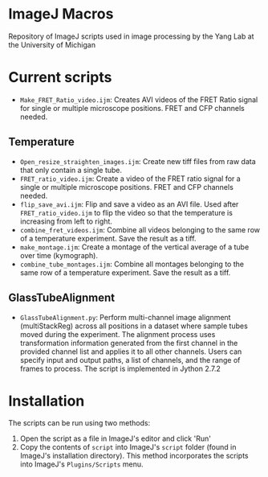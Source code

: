 # ImageJ Macros
Repository of ImageJ scripts used in image processing by the Yang Lab at the University of Michigan

# Current scripts
- `Make_FRET_Ratio_video.ijm`: Creates AVI videos of the FRET Ratio signal for single or multiple microscope positions. FRET and CFP channels needed.
## Temperature 
- `Open_resize_straighten_images.ijm`: Create new tiff files from raw data that only contain a single tube.
- `FRET_ratio_video.ijm`: Create a video of the FRET ratio signal for a single or multiple microscope positions. FRET and CFP channels needed.
- `flip_save_avi.ijm`: Flip and save a video as an AVI file. Used after `FRET_ratio_video.ijm` to flip the video so that the temperature is increasing from left to right.
- `combine_fret_videos.ijm`: Combine all videos belonging to the same row of a temperature experiment. Save the result as a tiff.
- `make_montage.ijm`: Create a montage of the vertical average of a tube over time (kymograph).
- `combine_tube_montages.ijm`: Combine all montages belonging to the same row of a temperature experiment. Save the result as a tiff.

## GlassTubeAlignment
- `GlassTubeAlignment.py`: Perform multi-channel image alignment (multiStackReg) across all positions in a dataset where sample tubes moved during the experiment. The alignment process uses transformation information generated from the first channel in the provided channel list and applies it to all other channels. Users can specify input and output paths, a list of channels, and the range of frames to process. The script is implemented in Jython 2.7.2

# Installation
The scripts can be run using two methods:
1. Open the script as a file in ImageJ's editor and click 'Run'
2. Copy the contents of `script` into ImageJ's `script` folder (found in ImageJ's installation directory). This method incorporates the scripts into ImageJ's `Plugins/Scripts` menu.

